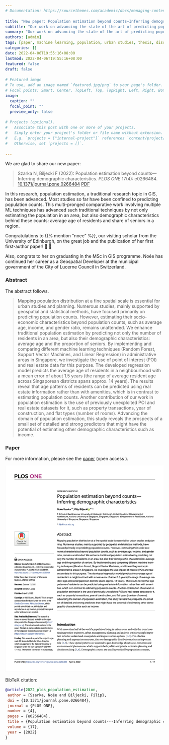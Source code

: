 ```yaml
---
# Documentation: https://sourcethemes.com/academic/docs/managing-content/

title: "New paper: Population estimation beyond counts—Inferring demographic characteristics"
subtitle: "Our work on advancing the state of the art of predicting population has been published in PLOS ONE."
summary: "Our work on advancing the state of the art of predicting population has been published in PLOS ONE."
authors: [admin]
tags: [paper, machine learning, population, urban studies, thesis, dissertation]
categories: []
date: 2022-04-06T19:55:16+08:00
lastmod: 2022-04-06T19:55:16+08:00
featured: false
draft: false

# Featured image
# To use, add an image named `featured.jpg/png` to your page's folder.
# Focal points: Smart, Center, TopLeft, Top, TopRight, Left, Right, BottomLeft, Bottom, BottomRight.
image:
  caption: ""
  focal_point: ""
  preview_only: false

# Projects (optional).
#   Associate this post with one or more of your projects.
#   Simply enter your project's folder or file name without extension.
#   E.g. `projects = ["internal-project"]` references `content/project/deep-learning/index.md`.
#   Otherwise, set `projects = []`.

---
```


We are glad to share our new paper:

> Szarka N, Biljecki F (2022): Population estimation beyond counts—Inferring demographic characteristics. _PLOS ONE_ 17(4): e0266484. [<i class="ai ai-doi-square ai"></i> 10.1371/journal.pone.0266484](https://doi.org/10.1371/journal.pone.0266484) [<i class="far fa-file-pdf"></i> PDF](/publication/2022-plos-population-estimation/2022-plos-population-estimation.pdf)</i>  <i class="ai ai-open-access-square ai"></i>

In this research, population estimation, a traditional research topic in GIS, has been advanced.
Most studies so far have been confined to predicting population counts.
This multi-pronged comparative work involving multiple ML techniques has advanced such traditional techniques by not only estimating the population in an area, but also demographic characteristics behind these counts: average age of residents and share of seniors in a region.

Congratulations to {{% mention "noee" %}}, our visiting scholar from the University of Edinburgh, on the great job and the publication of her first first-author paper! :raised_hands: :clap:

Also, congrats to her on graduating in the MSc in GIS programme.
Noée has continued her career as a Geospatial Developer at the municipal government of the City of Lucerne Council in Switzerland.

### Abstract

The abstract follows.

> Mapping population distribution at a fine spatial scale is essential for urban studies and planning. Numerous studies, mainly supported by geospatial and statistical methods, have focused primarily on predicting population counts. However, estimating their socio-economic characteristics beyond population counts, such as average age, income, and gender ratio, remains unattended. We enhance traditional population estimation by predicting not only the number of residents in an area, but also their demographic characteristics: average age and the proportion of seniors. By implementing and comparing different machine learning techniques (Random Forest, Support Vector Machines, and Linear Regression) in administrative areas in Singapore, we investigate the use of point of interest (POI) and real estate data for this purpose. The developed regression model predicts the average age of residents in a neighbourhood with a mean error of about 1.5 years (the range of average resident age across Singaporean districts spans approx. 14 years). The results reveal that age patterns of residents can be predicted using real estate information rather than with amenities, which is in contrast to estimating population counts. Another contribution of our work in population estimation is the use of previously unexploited POI and real estate datasets for it, such as property transactions, year of construction, and flat types (number of rooms). Advancing the domain of population estimation, this study reveals the prospects of a small set of detailed and strong predictors that might have the potential of estimating other demographic characteristics such as income.

### Paper 

For more information, please see the [paper](/publication/2022-plos-population-estimation/) (open access <i class="ai ai-open-access-square ai"></i>).

[![](page-one.png)](/publication/2022-plos-population-estimation/)

BibTeX citation:
```bibtex
@article{2022_plos_population_estimation,
 author = {Szarka, Noée and Biljecki, Filip},
 doi = {10.1371/journal.pone.0266484},
 journal = {PLOS ONE},
 number = {4},
 pages = {e0266484},
 title = {Population estimation beyond counts---Inferring demographic characteristics},
 volume = {17},
 year = {2022}
}
```


